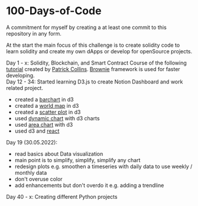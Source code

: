 # 100-Days-of-Code
A commitment for myself by creating a at least one commit to this repository in any form.

At the start the main focus of this challenge is to create solidity code to learn solidity and create my own dApps or develop for openSource projects.

Day 1 - x: Solidity, Blockchain, and Smart Contract Course of the following [tutorial](https://www.youtube.com/watch?v=M576WGiDBdQ&t=18364s) created by [Patrick Collins](https://github.com/smartcontractkit/full-blockchain-solidity-course-py). [Brownie](https://eth-brownie.readthedocs.io/en/stable/) framework is used for faster developing. <br />
Day 12 - 34: Started learning D3.js to create Notion Dashboard and work related project.
  - created a [barchart](https://github.com/Lukas-Forst/100-Days-of-Code/tree/main/Day17) in d3
  - created a [world map](https://github.com/Lukas-Forst/100-Days-of-Code/tree/main/Day18) in d3
  - created a [scatter plot](https://github.com/Lukas-Forst/100-Days-of-Code/tree/main/Day20) in d3
  - used [dynamic chart](https://github.com/Lukas-Forst/100-Days-of-Code/tree/main/Day32) with d3 charts
  - used [area chart](https://github.com/Lukas-Forst/100-Days-of-Code/tree/main/Day27) with d3 
  - used d3 and [react](https://github.com/Lukas-Forst/100-Days-of-Code/tree/main/Day34)

Day 19 (30.05.2022):
  - read basics about Data visualization
  - main point is to simplify, simplify, simplify any chart
  - redesign plots e.g. smoothen a timeseries with daily data to use weekly / monthly data
  - don't overuse color
  - add enhancements but don't overdo it e.g. adding a trendline

Day 40 - x: Creating different Python projects

